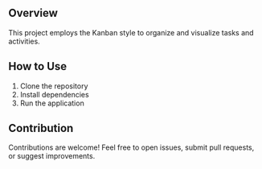 
## Overview

This project employs the Kanban style to organize and visualize tasks and activities. 

## How to Use

1. Clone the repository
2. Install dependencies
3. Run the application

## Contribution

Contributions are welcome! Feel free to open issues, submit pull requests, or suggest improvements.

